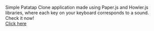 Simple Patatap Clone application made using Paper.js and Howler.js libraries, where each key on your keyboard corresponds to a sound.
<br>Check it now! 
<br><a href="https://aldonalis.github.io/PatatapClone/">Click here</a>
